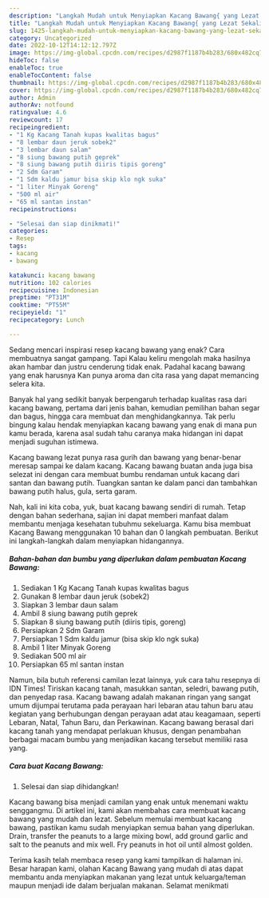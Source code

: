 ```yaml
---
description: "Langkah Mudah untuk Menyiapkan Kacang Bawang{ yang Lezat Sekali,  Menu Buat lebaran"
title: "Langkah Mudah untuk Menyiapkan Kacang Bawang{ yang Lezat Sekali,  Menu Buat lebaran"
slug: 1425-langkah-mudah-untuk-menyiapkan-kacang-bawang-yang-lezat-sekali-menu-buat-lebaran
category: Uncategorized
date: 2022-10-12T14:12:12.797Z
image: https://img-global.cpcdn.com/recipes/d2987f1187b4b283/680x482cq70/kacang-bawang-foto-resep-utama.jpg
hideToc: false
enableToc: true
enableTocContent: false
thumbnail: https://img-global.cpcdn.com/recipes/d2987f1187b4b283/680x482cq70/kacang-bawang-foto-resep-utama.jpg
cover: https://img-global.cpcdn.com/recipes/d2987f1187b4b283/680x482cq70/kacang-bawang-foto-resep-utama.jpg
author: Admin
authorAv: notfound
ratingvalue: 4.6
reviewcount: 17
recipeingredient:
- "1 Kg Kacang Tanah kupas kwalitas bagus"
- "8 lembar daun jeruk sobek2"
- "3 lembar daun salam"
- "8 siung bawang putih geprek"
- "8 siung bawang putih diiris tipis goreng"
- "2 Sdm Garam"
- "1 Sdm kaldu jamur bisa skip klo ngk suka"
- "1 liter Minyak Goreng"
- "500 ml air"
- "65 ml santan instan"
recipeinstructions:

- "Selesai dan siap dinikmati!"
categories:
- Resep
tags:
- kacang
- bawang

katakunci: kacang bawang 
nutrition: 102 calories
recipecuisine: Indonesian
preptime: "PT31M"
cooktime: "PT55M"
recipeyield: "1"
recipecategory: Lunch

---
```



Sedang mencari inspirasi resep kacang bawang yang enak? Cara membuatnya sangat gampang. Tapi Kalau keliru mengolah maka hasilnya akan hambar dan justru cenderung tidak enak. Padahal kacang bawang yang enak harusnya Kan punya aroma dan cita rasa yang dapat memancing selera kita.


Banyak hal yang sedikit banyak berpengaruh terhadap kualitas rasa dari kacang bawang, pertama dari jenis bahan, kemudian pemilihan bahan segar dan bagus, hingga cara membuat dan menghidangkannya. Tak perlu bingung kalau hendak menyiapkan kacang bawang yang enak di mana pun kamu berada, karena asal sudah tahu caranya maka hidangan ini dapat menjadi suguhan istimewa.

Kacang bawang lezat punya rasa gurih dan bawang yang benar-benar meresap sampai ke dalam kacang. Kacang bawang buatan anda juga bisa selezat ini dengan cara membuat bumbu rendaman untuk kacang dari santan dan bawang putih. Tuangkan santan ke dalam panci dan tambahkan bawang putih halus, gula, serta garam.


Nah, kali ini kita coba, yuk, buat kacang bawang sendiri di rumah. Tetap dengan bahan sederhana, sajian ini dapat memberi manfaat dalam membantu menjaga kesehatan tubuhmu sekeluarga. Kamu bisa membuat Kacang Bawang menggunakan 10 bahan dan 0 langkah pembuatan. Berikut ini langkah-langkah dalam menyiapkan hidangannya.

<!--inarticleads1-->

##### Bahan-bahan dan bumbu yang diperlukan dalam pembuatan Kacang Bawang:

1. Sediakan 1 Kg Kacang Tanah kupas kwalitas bagus
1. Gunakan 8 lembar daun jeruk (sobek2)
1. Siapkan 3 lembar daun salam
1. Ambil 8 siung bawang putih geprek
1. Siapkan 8 siung bawang putih (diiris tipis, goreng)
1. Persiapkan 2 Sdm Garam
1. Persiapkan 1 Sdm kaldu jamur (bisa skip klo ngk suka)
1. Ambil 1 liter Minyak Goreng
1. Sediakan 500 ml air
1. Persiapkan 65 ml santan instan


Namun, bila butuh referensi camilan lezat lainnya, yuk cara tahu resepnya di IDN Times! Tiriskan kacang tanah, masukkan santan, seledri, bawang putih, dan penyedap rasa. Kacang bawang adalah makanan ringan yang sangat umum dijumpai terutama pada perayaan hari lebaran atau tahun baru atau kegiatan yang berhubungan dengan perayaan adat atau keagamaan, seperti Lebaran, Natal, Tahun Baru, dan Perkawinan. Kacang bawang berasal dari kacang tanah yang mendapat perlakuan khusus, dengan penambahan berbagai macam bumbu yang menjadikan kacang tersebut memiliki rasa yang. 

<!--inarticleads2-->

##### Cara buat Kacang Bawang:


1. Selesai dan siap dihidangkan!

Kacang bawang bisa menjadi camilan yang enak untuk menemani waktu senggangmu. Di artikel ini, kami akan membahas cara membuat kacang bawang yang mudah dan lezat. Sebelum memulai membuat kacang bawang, pastikan kamu sudah menyiapkan semua bahan yang diperlukan. Drain, transfer the peanuts to a large mixing bowl, add ground garlic and salt to the peanuts and mix well. Fry peanuts in hot oil until almost golden. 

Terima kasih telah membaca resep yang kami tampilkan di halaman ini. Besar harapan kami, olahan Kacang Bawang yang mudah di atas dapat membantu anda menyiapkan makanan yang lezat untuk keluarga/teman maupun menjadi ide dalam berjualan makanan. Selamat menikmati
